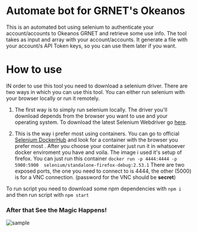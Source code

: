 # Automate bot for GRNET's Okeanos
This is an automated bot using selenium to authenticate your account/accounts to Okeanos GRNET and retrieve some use info. The tool takes as input and array with your account/accounts. It generate a file with your account/s API Token keys, so you can use them later if you want.  

# How to use
IN order to use this tool you need to download a selenium driver. There are two ways in which you can use this tool. You can either run selenium with your browser locally or run it remotely.

1. The first way is to simply run selenium locally. The driver you'll download depends from the browser you want to use and your operating system. To download the latest Selenium Webdriver go [here](https://www.seleniumhq.org/download/#selenium_ide).

2. This is the way i prefer most using containers. You can go to official [Selenium DockerHub](https://hub.docker.com/u/selenium/) and look for a container with the browser you prefer most . After you choose your container just run it in whatsoever docker enviroment you have and voila. The image i used it's setup of firefox. You can just run this container
``` docker run -p 4444:4444 -p 5900:5900  selenium/standalone-firefox-debug:2.53.1 ```
There are two exposed ports, the one you need to connect to is 4444, the other (5000) is for a VNC connection. (password for the VNC should be **secret**)

To run script you need to download some npm dependencies with
```npm i``` 
and then run script with 
```npm start```

### After that See the Magic Happens!
![sample](https://user-images.githubusercontent.com/4427553/37987632-5fa08a52-3207-11e8-96bb-fc1c3eb81387.gif)
